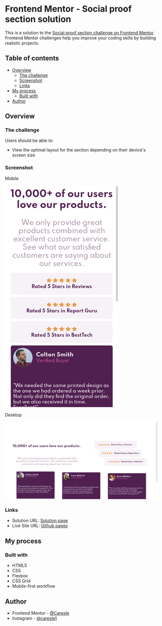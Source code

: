 # Frontend Mentor - Social proof section solution

This is a solution to the [Social proof section challenge on Frontend Mentor](https://www.frontendmentor.io/challenges/social-proof-section-6e0qTv_bA). Frontend Mentor challenges help you improve your coding skills by building realistic projects. 

## Table of contents

- [Overview](#overview)
  - [The challenge](#the-challenge)
  - [Screenshot](#screenshot)
  - [Links](#links)
- [My process](#my-process)
  - [Built with](#built-with)
- [Author](#author)


## Overview

### The challenge

Users should be able to:

- View the optimal layout for the section depending on their device's screen size

### Screenshot

Mobile

![](./readme-src/mobile.png)

Desktop

![](./readme-src/desktop.png)

### Links

- Solution URL: [Solution page](https://www.frontendmentor.io/solutions/html-css-ejqsQC3WL)
- Live Site URL: [Github pages](https://caresle.github.io/social-proof-section/)

## My process

### Built with

- HTML5 
- CSS
- Flexbox
- CSS Grid
- Mobile-first workflow

## Author

- Frontend Mentor - [@Caresle](https://www.frontendmentor.io/profile/Caresle)
- Instagram - [@caresle1](https://instagram.com/caresle1)

